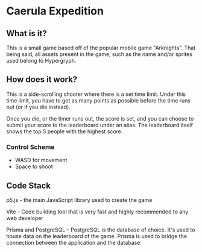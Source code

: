 # Caerula Expedition

## What is it?

This is a small game based off of the popular mobile game "Arknights". That being said, all assets present in the game, such as the name and/or sprites used belong to Hypergryph.

## How does it work?

This is a side-scrolling shooter where there is a set time limit. Under this time limit, you have to get as many points as possible before the time runs out (or if you die instead).

Once you die, or the timer runs out, the score is set, and you can choose to submit your score to the leaderboard under an alias. The leaderboard itself shows the top 5 people with the highest score.

### Control Scheme

- WASD for movement
- Space to shoot

## Code Stack

p5.js - the main JavaScript library used to create the game

Vite - Code building tool that is very fast and highly recommended to any web developer

Prisma and PostgreSQL - PostgreSQL is the database of choice. It's used to house data on the leaderboard of the game. Prisma is used to bridge the connection between the application and the database
